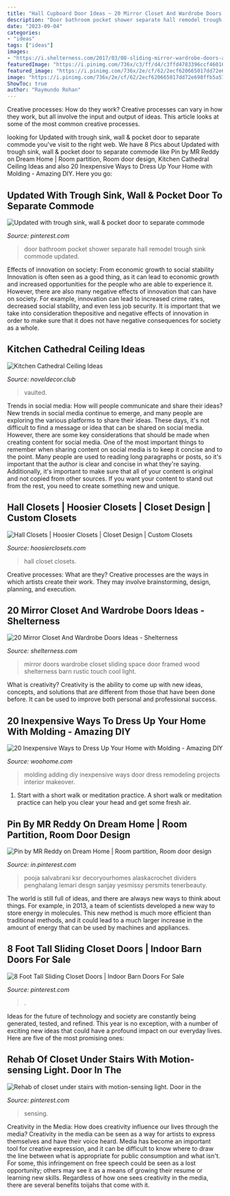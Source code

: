 ```yaml
---
title: "Hall Cupboard Door Ideas ~ 20 Mirror Closet And Wardrobe Doors Ideas"
description: "Door bathroom pocket shower separate hall remodel trough sink commode updated"
date: "2023-09-04"
categories:
- "ideas"
tags: ["ideas"]
images:
- "https://i.shelterness.com/2017/03/08-sliding-mirror-wardrobe-doors-are-a-comfy-and-space-saving-solution.jpg"
featuredImage: "https://i.pinimg.com/736x/c3/ff/d4/c3ffd4783396ccf460161a3ab0f878c9.jpg"
featured_image: "https://i.pinimg.com/736x/2e/cf/62/2ecf620665017dd72e698ffb5a57d719.jpg"
image: "https://i.pinimg.com/736x/2e/cf/62/2ecf620665017dd72e698ffb5a57d719.jpg"
ShowToc: true
author: "Raymundo Rohan"
---
```



Creative processes: How do they work?
Creative processes can vary in how they work, but all involve the input and output of ideas. This article looks at some of the most common creative processes.

	

		
looking for Updated with trough sink, wall &amp; pocket door to separate commode you've visit to the right web. We have 8 Pics about Updated with trough sink, wall &amp; pocket door to separate commode like Pin by MR Reddy on Dream Home | Room partition, Room door design, Kitchen Cathedral Ceiling Ideas and also 20 Inexpensive Ways to Dress Up Your Home with Molding - Amazing DIY. Here you go:
		
    
## Updated With Trough Sink, Wall &amp; Pocket Door To Separate Commode

<img loading=lazy src="https://i.pinimg.com/736x/0f/a7/2e/0fa72e099d2c313d2eb2f5636965fac9.jpg" onerror="this.onerror=null;this.src='https://tse4.mm.bing.net/th?id=OIP.-j6QB8qT6yj0n-dkQas6mwHaJ3&amp;pid=15.1';" alt="Updated with trough sink, wall &amp; pocket door to separate commode">

_Source: pinterest.com_

>door bathroom pocket shower separate hall remodel trough sink commode updated. 

	

Effects of innovation on society: From economic growth to social stability
Innovation is often seen as a good thing, as it can lead to economic growth and increased opportunities for the people who are able to experience it. However, there are also many negative effects of innovation that can have on society. For example, innovation can lead to increased crime rates, decreased social stability, and even less job security. It is important that we take into consideration thepositive and negative effects of innovation in order to make sure that it does not have negative consequences for society as a whole.

    
## Kitchen Cathedral Ceiling Ideas

<img loading=lazy src="https://noveldecor.club/wp-content/uploads/2019/02/94638739-45377505.jpg" onerror="this.onerror=null;this.src='https://tse1.mm.bing.net/th?id=OIP.MqbazkG8ZMVibRTib6fbiAHaLH&amp;pid=15.1';" alt="Kitchen Cathedral Ceiling Ideas">

_Source: noveldecor.club_

>vaulted. 

	

Trends in social media: How will people communicate and share their ideas?
New trends in social media continue to emerge, and many people are exploring the various platforms to share their ideas. These days, it's not difficult to find a message or idea that can be shared on social media. However, there are some key considerations that should be made when creating content for social media. 
One of the most important things to remember when sharing content on social media is to keep it concise and to the point. Many people are used to reading long paragraphs or posts, so it's important that the author is clear and concise in what they're saying. Additionally, it's important to make sure that all of your content is original and not copied from other sources. If you want your content to stand out from the rest, you need to create something new and unique.

    
## Hall Closets | Hoosier Closets | Closet Design | Custom Closets

<img loading=lazy src="https://hoosierclosets.com/wp-content/uploads/2018/07/Closets_Hall_White-Master-Linen-Closet-with-extra-deep-adjustable-shelves.jpg" onerror="this.onerror=null;this.src='https://tse2.mm.bing.net/th?id=OIP.Zu0kHirTh3bi8t-dGyfDIQHaJ4&amp;pid=15.1';" alt="Hall Closets | Hoosier Closets | Closet Design | Custom Closets">

_Source: hoosierclosets.com_

>hall closet closets. 

	

Creative processes: What are they?
Creative processes are the ways in which artists create their work. They may involve brainstorming, design, planning, and execution.

    
## 20 Mirror Closet And Wardrobe Doors Ideas - Shelterness

<img loading=lazy src="https://i.shelterness.com/2017/03/08-sliding-mirror-wardrobe-doors-are-a-comfy-and-space-saving-solution.jpg" onerror="this.onerror=null;this.src='https://tse1.mm.bing.net/th?id=OIP.x_XAf1gwjCjdzQcM4mAVCQHaL3&amp;pid=15.1';" alt="20 Mirror Closet And Wardrobe Doors Ideas - Shelterness">

_Source: shelterness.com_

>mirror doors wardrobe closet sliding space door framed wood shelterness barn rustic touch cool light. 

	

What is creativity?
Creativity is the ability to come up with new ideas, concepts, and solutions that are different from those that have been done before. It can be used to improve both personal and professional success.

    
## 20 Inexpensive Ways To Dress Up Your Home With Molding - Amazing DIY

<img loading=lazy src="http://www.woohome.com/wp-content/uploads/2016/07/remodeling-projects-by-adding-molding-7.jpg" onerror="this.onerror=null;this.src='https://tse2.mm.bing.net/th?id=OIP.TEraZEnt2tvpSZJLU2VwlgHaSL&amp;pid=15.1';" alt="20 Inexpensive Ways to Dress Up Your Home with Molding - Amazing DIY">

_Source: woohome.com_

>molding adding diy inexpensive ways door dress remodeling projects interior makeover. 

	

1. Start with a short walk or meditation practice. A short walk or meditation practice can help you clear your head and get some fresh air.

    
## Pin By MR Reddy On Dream Home | Room Partition, Room Door Design

<img loading=lazy src="https://i.pinimg.com/736x/2e/cf/62/2ecf620665017dd72e698ffb5a57d719.jpg" onerror="this.onerror=null;this.src='https://tse3.mm.bing.net/th?id=OIP.iy_N8LOfxJz5sVsbLNndLgHaJ4&amp;pid=15.1';" alt="Pin by MR Reddy on Dream Home | Room partition, Room door design">

_Source: in.pinterest.com_

>pooja salvabrani ksr decoryourhomes alaskacrochet dividers penghalang lemari desgn sanjay yesmissy persmits tenerbeauty. 

	

The world is still full of ideas, and there are always new ways to think about things. For example, in 2013, a team of scientists developed a new way to store energy in molecules. This new method is much more efficient than traditional methods, and it could lead to a much larger increase in the amount of energy that can be used by machines and appliances.

    
## 8 Foot Tall Sliding Closet Doors | Indoor Barn Doors For Sale

<img loading=lazy src="https://i.pinimg.com/736x/c3/ff/d4/c3ffd4783396ccf460161a3ab0f878c9.jpg" onerror="this.onerror=null;this.src='https://tse3.mm.bing.net/th?id=OIP.kD7KgnCgQ_uKNf6cxSQ5gwHaFV&amp;pid=15.1';" alt="8 Foot Tall Sliding Closet Doors | Indoor Barn Doors For Sale">

_Source: pinterest.com_

>. 

	

Ideas for the future of technology and society are constantly being generated, tested, and refined. This year is no exception, with a number of exciting new ideas that could have a profound impact on our everyday lives. Here are five of the most promising ones:

    
## Rehab Of Closet Under Stairs With Motion-sensing Light. Door In The

<img loading=lazy src="https://i.pinimg.com/736x/ea/01/bc/ea01bc6d687aa32a80b18218b388c666--closet-under-stairs-the-works.jpg" onerror="this.onerror=null;this.src='https://tse4.mm.bing.net/th?id=OIP.t9g5k6KaHeuZS1DDjkt5_wHaJ3&amp;pid=15.1';" alt="Rehab of closet under stairs with motion-sensing light. Door in the">

_Source: pinterest.com_

>sensing. 

	

Creativity in the Media: How does creativity influence our lives through the media?
Creativity in the media can be seen as a way for artists to express themselves and have their voice heard. Media has become an important tool for creative expression, and it can be difficult to know where to draw the line between what is appropriate for public consumption and what isn't. For some, this infringement on free speech could be seen as a lost opportunity; others may see it as a means of growing their resume or learning new skills. Regardless of how one sees creativity in the media, there are several benefits toijahs that come with it.


